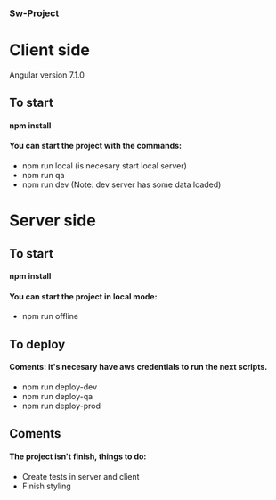 ### Sw-Project

# Client side

Angular version 7.1.0

## To start
#### npm install
#### You can start the project with the commands: 

- npm run local (is necesary start local server)
- npm run qa 
- npm run dev (Note: dev server has some data loaded) 

# Server side

## To start 
#### npm install
#### You can start the project in local mode: 
- npm run offline

## To deploy 

#### Coments: it's necesary have aws credentials to run the next scripts.
- npm run deploy-dev
- npm run deploy-qa
- npm run deploy-prod

## Coments
#### The project isn't finish, things to do:
- Create tests in server and client
- Finish styling 